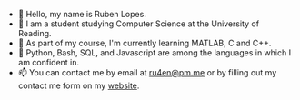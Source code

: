 - 👋 Hello, my name is Ruben Lopes.
- 👀 I am a student studying Computer Science at the University of Reading.
- 🌱 As part of my course, I'm currently learning MATLAB, C and C++.
- 🔧 Python, Bash, SQL, and Javascript are among the languages in which I am confident in.
- 📫 You can contact me by email at ru4en@pm.me or by filling out my contact me form on my [website](ru4en.github.io). 

<!---
ru4en/ru4en is a ✨ special ✨ repository because its `README.md` (this file) appears on your GitHub profile.
You can click the Preview link to take a look at your changes.
--->
